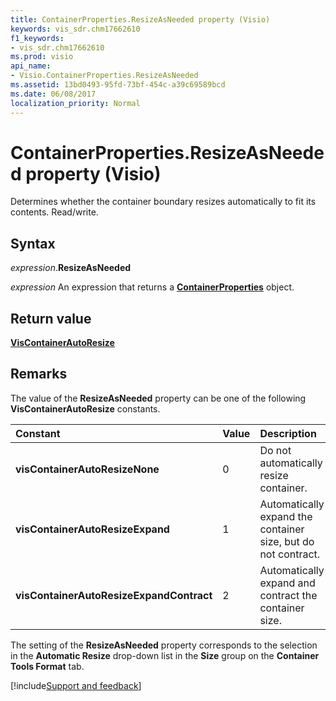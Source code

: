 ```yaml
---
title: ContainerProperties.ResizeAsNeeded property (Visio)
keywords: vis_sdr.chm17662610
f1_keywords:
- vis_sdr.chm17662610
ms.prod: visio
api_name:
- Visio.ContainerProperties.ResizeAsNeeded
ms.assetid: 13bd0493-95fd-73bf-454c-a39c69589bcd
ms.date: 06/08/2017
localization_priority: Normal
---
```



# ContainerProperties.ResizeAsNeeded property (Visio)

Determines whether the container boundary resizes automatically to fit its contents. Read/write.


## Syntax

_expression_.**ResizeAsNeeded**

_expression_ An expression that returns a **[ContainerProperties](Visio.ContainerProperties.md)** object.


## Return value

**[VisContainerAutoResize](Visio.VisContainerAutoResize.md)**


## Remarks

The value of the **ResizeAsNeeded** property can be one of the following **VisContainerAutoResize** constants.

|Constant|Value|Description|
|:-----|:-----|:-----|
| **visContainerAutoResizeNone**|0|Do not automatically resize container.|
| **visContainerAutoResizeExpand**|1|Automatically expand the container size, but do not contract.|
| **visContainerAutoResizeExpandContract**|2|Automatically expand and contract the container size.|

The setting of the **ResizeAsNeeded** property corresponds to the selection in the **Automatic Resize** drop-down list in the **Size** group on the **Container Tools Format** tab.

[!include[Support and feedback](~/includes/feedback-boilerplate.md)]